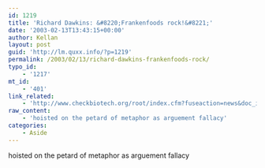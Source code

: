 ```yaml
---
id: 1219
title: 'Richard Dawkins: &#8220;Frankenfoods rock!&#8221;'
date: '2003-02-13T13:43:15+00:00'
author: Kellan
layout: post
guid: 'http://lm.quxx.info/?p=1219'
permalink: /2003/02/13/richard-dawkins-frankenfoods-rock/
typo_id:
    - '1217'
mt_id:
    - '401'
link_related:
    - 'http://www.checkbiotech.org/root/index.cfm?fuseaction=news&doc_id=4575&start=1&control=173&page_start=1&page_nr=101&pg=1'
raw_content:
    - 'hoisted on the petard of metaphor as arguement fallacy'
categories:
    - Aside
---
```


hoisted on the petard of metaphor as arguement fallacy